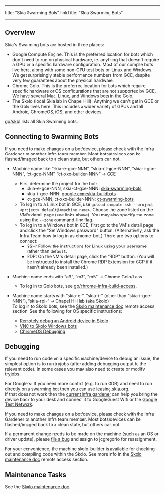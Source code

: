 
---
title: "Skia Swarming Bots"
linkTitle: "Skia Swarming Bots"

---


Overview
--------

Skia's Swarming bots are hosted in three places:

* Google Compute Engine. This is the preferred location for bots which don't need to run on physical
  hardware, ie. anything that doesn't require a GPU or a specific hardware configuration. Most of
  our compile bots live here, along with some non-GPU test bots on Linux and Windows. We get
  surprisingly stable performance numbers from GCE, despite very few guarantees about the physical
  hardware.
* Chrome Golo. This is the preferred location for bots which require specific hardware or OS
  configurations that are not supported by GCE. We have several Mac, Linux, and Windows bots in the
  Golo.
* The Skolo (local Skia lab in Chapel Hill). Anything we can't get in GCE or the Golo lives
  here. This includes a wider variety of GPUs and all Android, ChromeOS, iOS, and other devices.

[go/skbl](https://goto.google.com/skbl) lists all Skia Swarming bots.


<a name="connecting-to-swarming-bots"></a>
Connecting to Swarming Bots
---------------------------

If you need to make changes on a bot/device, please check with the Infra Gardener or another Infra team member. Most
bots/devices can be flashed/imaged back to a clean state, but others can not.

- Machine name like “skia-e-gce-NNN”, “skia-ct-gce-NNN”, “skia-i-gce-NNN”, “ct-gce-NNN”, “ct-xxx-builder-NNN” -> GCE
  * First determine the project for the bot:
     + skia-e-gce-NNN, skia-ct-gce-NNN: [skia-swarming-bots](https://console.cloud.google.com/compute/instances?project=skia-swarming-bots)
     + skia-i-gce-NNN: [google.com:skia-buildbots](https://console.cloud.google.com/compute/instances?project=google.com:skia-buildbots)
     + ct-gce-NNN, ct-xxx-builder-NNN: [ct-swarming-bots](https://console.cloud.google.com/compute/instances?project=ct-swarming-bots)
  * To log in to a Linux bot in GCE, use `gcloud compute ssh --project <project> default@<machine name>`. Choose the zone listed on the VM's detail page (see links above). You may also specify the zone using the `--zone` command-line flag.
  * To log in to a Windows bot in GCE, first go to the VM's detail page and click the "Set Windows password"
    button. (Alternatively, ask the Infra Team how to log in as chrome-bot.) There are two options to connect:
     + SSH: Follow the instructions for Linux using your username rather than `default`.
     + RDP: On the VM's detail page, click the "RDP" button. (You will be instructed to install the Chrome RDP Extension
       for GCP if it hasn't already been installed.)

- Machine name ends with “a9”, “m3”, "m5" -> Chrome Golo/Labs
  * To log in to Golo bots, see [go/chrome-infra-build-access](https://goto.google.com/chrome-infra-build-access).

- Machine name starts with “skia-e-”, “skia-i-” (other than “skia-i-gce-NNN”), “skia-rpi-” -> Chapel Hill lab (aka Skolo)<br/>
  To log in to Skolo bots, see the [Skolo maintenance doc][remote access] remote access section. See the following for OS specific instructions:<br/>
  * [Remotely debug an Android device in Skolo][remotely debug android]
  * [VNC to Skolo Windows bots][vnc to skolo windows]
  * [ChromeOS Debugging][chromeos debugging]


Debugging
---------

If you need to run code on a specific machine/device to debug an issue, the simplest option is to
run tryjobs (after adding debugging output to the relevant code). In some cases you may also need to
[create or modify tryjobs](automated_testing#adding-new-jobs).

For Googlers: If you need more control (e.g. to run GDB) and need to run directly on a swarming bot then you can use [leasing.skia.org](https://leasing.skia.org).<br/>
If that does not work then the [current infra gardener][current infra gardener] can help you bring the device back to your desk and connect
it to GoogleGuest Wifi or the [Google Test Network](http://go/gtn-criteria).

If you need to make changes on a bot/device, please check with the Infra Gardener or another Infra team member. Most
bots/devices can be flashed/imaged back to a clean state, but others can not.

If a permanent change needs to be made on the machine (such as an OS or driver update), please [file
a bug][infra bug] and assign to jcgregorio for reassignment.

For your convenience, the machine skolo-builder is available for checking out and compiling code within the Skolo. See
more info in the [Skolo maintenance doc][remote access] remote access section.

[current infra gardener]: https://rotations.corp.google.com/rotation/4617277386260480
[remote access]:
    https://docs.google.com/document/d/1zTR1YtrIFBo-fRWgbUgvJNVJ-s_4_sNjTrHIoX2vulo/edit#heading=h.v77cmwbwc5la
[infra bug]: https://bugs.chromium.org/p/skia/issues/entry?template=Infrastructure+Bug
[remotely debug android]: https://docs.google.com/document/d/1nxn7TobfaLNNfhSTiwstOnjV0jCxYUI1uwW0T_V7BYg/
[vnc to skolo windows]:
    https://docs.google.com/document/d/1zTR1YtrIFBo-fRWgbUgvJNVJ-s_4_sNjTrHIoX2vulo/edit#heading=h.7cqd856ft0s
[chromeos debugging]:
    https://docs.google.com/document/d/1yJ2LLfLzV6pXKjiameid1LHEz1mj71Ob4wySIYxlBdw/edit#heading=h.9arg79l59xrf

Maintenance Tasks
-----------------

See the [Skolo maintenance doc][skolo maintenance].

[skolo maintenance]:
    https://docs.google.com/document/d/1zTR1YtrIFBo-fRWgbUgvJNVJ-s_4_sNjTrHIoX2vulo/edit

